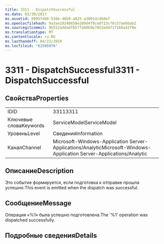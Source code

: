 ```yaml
---
title: 3311 - DispatchSuccessful
ms.date: 03/30/2017
ms.assetid: 6995fdd4-520e-46b9-a825-a3001dcdb0ef
ms.openlocfilehash: 9a3aa19240858e209d4f9ce8f23cf6c57ae6bab2
ms.sourcegitcommit: 9b552addadfb57fab0b9e7852ed4f1f1b8a42f8e
ms.translationtype: MT
ms.contentlocale: ru-RU
ms.lasthandoff: 04/23/2019
ms.locfileid: "61595976"
---
```

# <a name="3311---dispatchsuccessful"></a><span data-ttu-id="6ea6b-102">3311 - DispatchSuccessful</span><span class="sxs-lookup"><span data-stu-id="6ea6b-102">3311 - DispatchSuccessful</span></span>
## <a name="properties"></a><span data-ttu-id="6ea6b-103">Свойства</span><span class="sxs-lookup"><span data-stu-id="6ea6b-103">Properties</span></span>  
  
|||  
|-|-|  
|<span data-ttu-id="6ea6b-104">ID</span><span class="sxs-lookup"><span data-stu-id="6ea6b-104">ID</span></span>|<span data-ttu-id="6ea6b-105">3311</span><span class="sxs-lookup"><span data-stu-id="6ea6b-105">3311</span></span>|  
|<span data-ttu-id="6ea6b-106">Ключевые слова</span><span class="sxs-lookup"><span data-stu-id="6ea6b-106">Keywords</span></span>|<span data-ttu-id="6ea6b-107">ServiceModel</span><span class="sxs-lookup"><span data-stu-id="6ea6b-107">ServiceModel</span></span>|  
|<span data-ttu-id="6ea6b-108">Уровень</span><span class="sxs-lookup"><span data-stu-id="6ea6b-108">Level</span></span>|<span data-ttu-id="6ea6b-109">Сведения</span><span class="sxs-lookup"><span data-stu-id="6ea6b-109">Information</span></span>|  
|<span data-ttu-id="6ea6b-110">Канал</span><span class="sxs-lookup"><span data-stu-id="6ea6b-110">Channel</span></span>|<span data-ttu-id="6ea6b-111">Microsoft-Windows-Application Server-Applications/Analytic</span><span class="sxs-lookup"><span data-stu-id="6ea6b-111">Microsoft-Windows-Application Server-Applications/Analytic</span></span>|  
  
## <a name="description"></a><span data-ttu-id="6ea6b-112">Описание</span><span class="sxs-lookup"><span data-stu-id="6ea6b-112">Description</span></span>  
 <span data-ttu-id="6ea6b-113">Это событие формируется, если подготовка к отправке прошла успешно.</span><span class="sxs-lookup"><span data-stu-id="6ea6b-113">This event is emitted when the dispatch was successful.</span></span>  
  
## <a name="message"></a><span data-ttu-id="6ea6b-114">Сообщение</span><span class="sxs-lookup"><span data-stu-id="6ea6b-114">Message</span></span>  
 <span data-ttu-id="6ea6b-115">Операция «%1» была успешно подготовлена.</span><span class="sxs-lookup"><span data-stu-id="6ea6b-115">The '%1' operation was dispatched successfully.</span></span>  
  
## <a name="details"></a><span data-ttu-id="6ea6b-116">Подробные сведения</span><span class="sxs-lookup"><span data-stu-id="6ea6b-116">Details</span></span>
